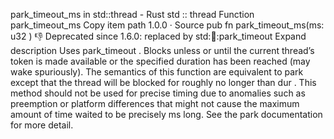 park_timeout_ms in std::thread - Rust
std
::
thread
Function
park_timeout_ms
Copy item path
1.0.0
·
Source
pub fn park_timeout_ms(ms:
u32
)
👎
Deprecated since 1.6.0: replaced by
std::thread::park_timeout
Expand description
Uses
park_timeout
.
Blocks unless or until the current thread’s token is made available or
the specified duration has been reached (may wake spuriously).
The semantics of this function are equivalent to
park
except
that the thread will be blocked for roughly no longer than
dur
. This
method should not be used for precise timing due to anomalies such as
preemption or platform differences that might not cause the maximum
amount of time waited to be precisely
ms
long.
See the
park documentation
for more detail.